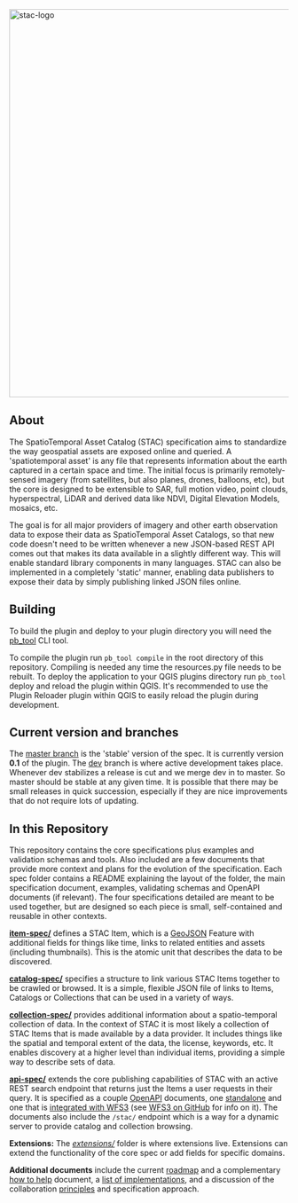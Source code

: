 <img src="https://github.com/radiantearth/stac-site/raw/master/images/logo/stac-030-long.png" alt="stac-logo" width="700"/>

## About

The SpatioTemporal Asset Catalog (STAC) specification aims to standardize the way geospatial assets are exposed online and queried. 
A 'spatiotemporal asset' is any file that represents information about the earth captured in a certain space and 
time. The initial focus is primarily remotely-sensed imagery (from satellites, but also planes, drones, balloons, etc), but 
the core is designed to be extensible to SAR, full motion video, point clouds, hyperspectral, LiDAR and derived data like
NDVI, Digital Elevation Models, mosaics, etc. 

The goal is for all major providers of imagery and other earth observation data to expose their data as SpatioTemporal Asset 
Catalogs, so that new code doesn't need to be written whenever a new JSON-based REST API comes out that makes its data 
available in a slightly different way. This will enable standard library components in many languages. STAC can also be
implemented in a completely 'static' manner, enabling data publishers to expose their data by simply publishing linked JSON
files online.

## Building

To build the plugin and deploy to your plugin directory you will need the [pb_tool](http://g-sherman.github.io/plugin_build_tool/) CLI tool.

To compile the plugin run `pb_tool compile` in the root directory of this repository. 
Compiling is needed any time the resources.py file needs to be rebuilt. 
To deploy the application to your QGIS plugins directory run `pb_tool` deploy and reload the plugin within QGIS.
It's recommended to use the Plugin Reloader plugin within QGIS to easily reload the plugin during development.
## Current version and branches

The [master branch](https://github.com/kbgg/qgis-stac-browser/tree/master) is the 'stable' version of the spec. It is currently version 
**0.1** of the plugin. The 
[dev](https://github.com/kbgg/qgis-stac-browser/tree/dev) branch is where active development takes place. 
Whenever dev stabilizes a release is cut and we merge dev in to master. So master should be stable at any given time.
It is possible that there may be small releases in quick succession, especially if they are nice improvements that do 
not require lots of updating.

## In this Repository

This repository contains the core specifications plus examples and validation schemas and tools. Also included are a
few documents that provide more context and plans for the evolution of the specification. Each spec folder contains a
README explaining the layout of the folder, the main specification document, examples, validating schemas and OpenAPI
documents (if relevant). The four specifications detailed are meant to be used together, but are designed so each piece
is small, self-contained and reusable in other contexts.

**[item-spec/](item-spec/)** defines a STAC Item, which is a [GeoJSON](http://geojson.org) Feature
with additional fields for things like time, links to related entities and assets (including thumbnails). This is the 
atomic unit that describes the data to be discovered.

**[catalog-spec/](catalog-spec/)** specifies a structure to link various STAC Items together to be crawled or browsed. It is a
simple, flexible JSON file of links to Items, Catalogs or Collections that can be used in a variety of ways.

**[collection-spec/](collection-spec/)** provides additional information about a spatio-temporal collection of data.
In the context of STAC it is most likely a collection of STAC Items that is made available by a data provider.
It includes things like the spatial and temporal extent of the data, the license, keywords, etc.
It enables discovery at a higher level than individual items, providing a simple way to describe sets of data.

**[api-spec/](api-spec/)** extends the core publishing capabilities of STAC with an active REST search endpoint that returns
just the Items a user requests in their query. It is specified as a couple [OpenAPI](http://openapis.org) documents, one
[standalone](api-spec/STAC-standalone.yaml) and one that is [integrated with WFS3](api-spec/WFS3core%2BSTAC.yaml) 
(see [WFS3 on GitHub](https://github.com/opengeospatial/wfs_fes) for info on it). The documents also include the `/stac/` 
endpoint which is a way for a dynamic server to provide catalog and collection browsing.

**Extensions:** The *[extensions/](extensions/)* folder is where extensions live. Extensions can extend the 
functionality of the core spec or add fields for specific domains.

**Additional documents** include the current [roadmap](roadmap.md) and a complementary [how to help](how-to-help.md)
document, a [list of implementations](implementations.md), 
and a discussion of the collaboration [principles](principles.md) and specification approach.

